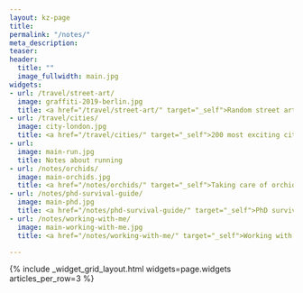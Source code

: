 ```yaml
---
layout: kz-page
title:
permalink: "/notes/"
meta_description:
teaser: 
header:
  title: ""
  image_fullwidth: main.jpg
widgets:
- url: /travel/street-art/
  image: graffiti-2019-berlin.jpg
  title: <a href="/travel/street-art/" target="_self">Random street art</a>
- url: /travel/cities/
  image: city-london.jpg
  title: <a href="/travel/cities/" target="_self">200 most exciting cities</a>
- url:
  image: main-run.jpg
  title: Notes about running
- url: /notes/orchids/
  image: main-orchids.jpg
  title: <a href="/notes/orchids/" target="_self">Taking care of orchids</a>
- url: /notes/phd-survival-guide/
  image: main-phd.jpg
  title: <a href="/notes/phd-survival-guide/" target="_self">PhD survival guide</a>
- url: /notes/working-with-me/
  image: main-working-with-me.jpg
  title: <a href="/notes/working-with-me/" target="_self">Working with me</a>

---
```


{% include _widget_grid_layout.html widgets=page.widgets articles_per_row=3 %}
